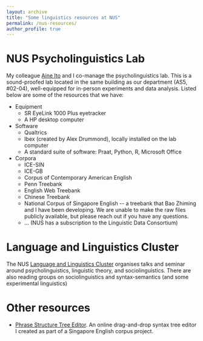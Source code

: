 ```yaml
---
layout: archive
title: "Some linguistics resources at NUS"
permalink: /nus-resources/
author_profile: true
---
```



NUS Psycholinguistics Lab
======
My colleague [Aine Ito](https://aineito.github.io
) and I co-manage the psycholinguistics lab. This is a sound-proofed lab located in the same building as our department (AS5, #02-04), well-equipped for in-person experiments and data analysis. Listed below are some of the resources that we have:

+ Equipment
  + SR EyeLink 1000 Plus eyetracker
  + A HP desktop computer
+ Software
  + Qualtrics
  + Ibex (created by Alex Drummond), locally installed on the lab computer
  + A standard suite of software: Praat, Python, R, Microsoft Office
+ Corpora 
  + ICE-SIN
  + ICE-GB
  + Corpus of Contemporary American English
  + Penn Treebank
  + English Web Treebank
  + Chinese Treebank 
  + National Corpus of Singapore English -- a treebank that Bao Zhiming and I have been developing. We are unable to make the raw files publicly available, but please reach out if you have any questions.
  + ... (NUS has a subscription to the Linguistic Data Consortium)


Language and Linguistics Cluster
======
The NUS [Language and Linguistics Cluster](https://fass.nus.edu.sg/language-and-linguistics-cluster/) organises talks and seminar around psycholinguistics, linguistic theory, and sociolinguistics. There are also reading groups on sociolinguistics and syntax-semantics (and some experimental linguistics)

Other resources
======
+ [Phrase Structure Tree Editor](https://z-n-huang.github.io/psedit/tree_editor2c.html). An online drag-and-drop syntax tree editor I created as part of a Singapore English corpus project.

